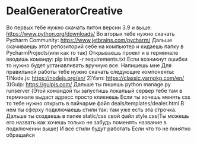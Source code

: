 # DealGeneratorCreative
Во первых тебе нужно скачать питон версии 3.9 и выше: https://www.python.org/downloads/
Во вторых тебе нужно скачать Pycharm Community: https://www.jetbrains.com/pycharm/
Дальше скачиваешь этот репозиторий себе на компьютер и кидаешь папку в PycharmProjects(или как то так)
Открываешь проект и в терминале вводишь команду: pip install -r requirements.txt
Если возникнут ошибки то нужно будет устанавливать вручную все. Напишешь мне
Для правильной работы тебе нужно скачать следующие компоненты:
                                                              1)Node.js: https://nodejs.org/en/
                                                              2)Yarn: https://classic.yarnpkg.com/en/
                                                              3)Gulp: https://gulpjs.com/
Дальше ты пишешь python manage.py runserver (Этой командой ты запустишь локальый сервер тебе там в терминале выдаст адресс просто кликнешь
Если ты хочешь менять css то тебе нужно открыть в пайчарме файл deals/templates/dealer.html
В нем ты сферху подключаешь стили так:     <link rel="stylesheet" href="{%static 'css/style.css'%}">
там уже есть эта строчка.
Дальше ты создаешь в папке static/css свой файл style.css(Ты можешь его назвать как хочешь только не забудь поменять название в подключении выше)
И все стили будут работать
Если  что то не понятно обращайся

